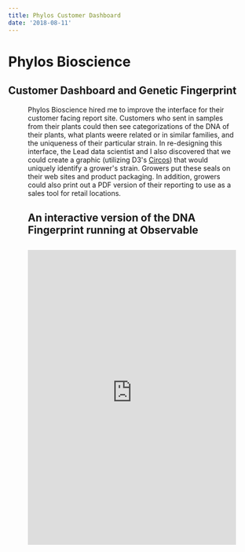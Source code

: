 ```yaml
---
title: Phylos Customer Dashboard
date: '2018-08-11'
---
```


<script>
    import { page } from '$app/stores';
    const slug = $page.url.pathname;
    import Figure from '$lib/components/Figure.svelte'
</script>

# Phylos Bioscience

## Customer Dashboard and Genetic Fingerprint

<Figure imgUrl={`${slug}showcase.jpg`} altname="Images of a dashboard web site" caption="The customer dashboard for Phylos." figClass="normal"/>

Phylos Bioscience hired me to improve the interface for their customer facing report site. Customers who sent in samples from their plants could then see categorizations of the DNA of their plants, what plants weere related or in similar families, and the uniqueness of their particular strain. In re-designing this interface, the Lead data scientist and I also discovered that we could create a graphic (utilizing D3's [Circos](https://circos.ca)) that would uniquely identify a grower's strain. Growers put these seals on their web sites and product packaging. In addition, growers could also print out a PDF version of their reporting to use as a sales tool for retail locations.

## An interactive version of the DNA Fingerprint running at Observable

<div class="experiment">
<iframe title="Interactive Observable Notebook" width="100%" height="600" frameborder="0" style="background-color: white;"
  src="https://observablehq.com/embed/@russellbits/phylos-cannabis-genetic-fingerprint?cell=*"></iframe>
</div>

<style>
.experiment {
    margin: 2em 0 0 0;
}
</style>

